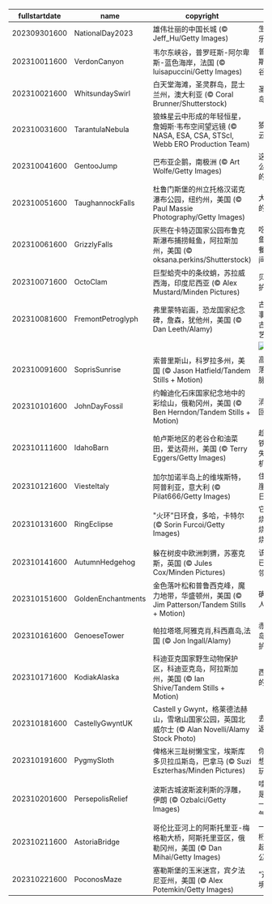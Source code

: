 |fullstartdate|name|copyright|title|image|
|--|--|--|--|--|
202309301600|NationalDay2023|雄伟壮丽的中国长城 (© Jeff_Hu/Getty Images)|生日快乐|![](/zh-CN/2023/10/202309301600NationalDay2023.jpg)|
202310011600|VerdonCanyon|韦尔东峡谷，普罗旺斯-阿尔卑斯-蓝色海岸，法国 (© luisapuccini/Getty Images)|普罗旺斯大峡谷|![](/zh-CN/2023/10/202310011600VerdonCanyon.jpg)|
202310021600|WhitsundaySwirl|白天堂海滩，圣灵群岛，昆士兰州，澳大利亚 (© Coral Brunner/Shutterstock)|圣灵群岛之旅|![](/zh-CN/2023/10/202310021600WhitsundaySwirl.jpg)|
202310031600|TarantulaNebula|狼蛛星云中形成的年轻恒星，詹姆斯·韦布空间望远镜 (© NASA, ESA, CSA, STScI, Webb ERO Production Team)|狼蛛星云|![](/zh-CN/2023/10/202310031600TarantulaNebula.jpg)|
202310041600|GentooJump|巴布亚企鹅，南极洲 (© Art Wolfe/Getty Images)|这是怎么做到的！|![](/zh-CN/2023/10/202310041600GentooJump.jpg)|
202310051600|TaughannockFalls|杜鲁门斯堡的州立托格汉诺克瀑布公园，纽约州，美国 (© Paul Massie Photography/Getty Images)|大自然的威严|![](/zh-CN/2023/10/202310051600TaughannockFalls.jpg)|
202310061600|GrizzlyFalls|灰熊在卡特迈国家公园布鲁克斯瀑布捕捞鲑鱼，阿拉斯加州，美国 (© oksana.perkins/Shutterstock)|吃三文鱼自助餐的时间到了|![](/zh-CN/2023/10/202310061600GrizzlyFalls.jpg)|
202310071600|OctoClam|巨型蛤壳中的条纹蛸，苏拉威西海，印度尼西亚 (© Alex Mustard/Minden Pictures)|贝壳庇护所|![](/zh-CN/2023/10/202310071600OctoClam.jpg)|
202310081600|FremontPetroglyph|弗里蒙特岩画，恐龙国家纪念碑，詹森，犹他州，美国 (© Dan Leeth/Alamy)|古老的事故，古代的艺术|![](/zh-CN/2023/10/202310081600FremontPetroglyph.jpg)|
||||![](/zh-CN/2023/10/.jpg)|
202310091600|SoprisSunrise|索普里斯山，科罗拉多州，美国 (© Jason Hatfield/Tandem Stills + Motion)|高高的落基山脉|![](/zh-CN/2023/10/202310091600SoprisSunrise.jpg)|
202310101600|JohnDayFossil|约翰迪化石床国家纪念地中的彩绘山，俄勒冈州，美国 (© Ben Herndon/Tandem Stills + Motion)|消失的回声|![](/zh-CN/2023/10/202310101600JohnDayFossil.jpg)|
202310111600|IdahoBarn|帕卢斯地区的老谷仓和油菜田，爱达荷州，美国 (© Terry Eggers/Getty Images)|趁热打铁，勿失良机！|![](/zh-CN/2023/10/202310111600IdahoBarn.jpg)|
202310121600|ViesteItaly|加尔加诺半岛上的维埃斯特，阿普利亚，意大利 (© Pilat666/Getty Images)|住在悬崖边的日子|![](/zh-CN/2023/10/202310121600ViesteItaly.jpg)|
202310131600|RingEclipse|"火环”日环食，多哈，卡特尔 (© Sorin Furcoi/Getty Images)|它燃烧，燃烧，燃烧|![](/zh-CN/2023/10/202310131600RingEclipse.jpg)|
202310141600|AutumnHedgehog|躲在树皮中欧洲刺猬，苏塞克斯，英国 (© Jules Cox/Minden Pictures)|该位置已被占领|![](/zh-CN/2023/10/202310141600AutumnHedgehog.jpg)|
202310151600|GoldenEnchantments|金色落叶松和普鲁西克峰，魔力地带，华盛顿州，美国 (© Jim Patterson/Tandem Stills + Motion)|确实令人着迷|![](/zh-CN/2023/10/202310151600GoldenEnchantments.jpg)|
202310161600|GenoeseTower|帕拉塔塔,阿雅克肖,科西嘉岛,法国 (© Jon Ingall/Alamy)|赤血群岛的守护者|![](/zh-CN/2023/10/202310161600GenoeseTower.jpg)|
202310171600|KodiakAlaska|科迪亚克国家野生动物保护区，科迪亚克岛，阿拉斯加州，美国 (© Ian Shive/Tandem Stills + Motion)|西沃德的财富|![](/zh-CN/2023/10/202310171600KodiakAlaska.jpg)|
202310181600|CastellyGwyntUK|Castell y Gwynt，格莱德法赫山，雪墩山国家公园，英国北威尔士 (© Alan Novelli/Alamy Stock Photo)|去而复返|![](/zh-CN/2023/10/202310181600CastellyGwyntUK.jpg)|
202310191600|PygmySloth|俾格米三趾树懒宝宝，埃斯库多贝拉瓜斯岛，巴拿马 (© Suzi Eszterhas/Minden Pictures)|你想“挂”着玩吗？|![](/zh-CN/2023/10/202310191600PygmySloth.jpg)|
202310201600|PersepolisRelief|波斯古城波斯波利斯的浮雕，伊朗 (© Ozbalci/Getty Images)|哇，真是松了一口气！|![](/zh-CN/2023/10/202310201600PersepolisRelief.jpg)|
202310211600|AstoriaBridge|哥伦比亚河上的阿斯托里亚-梅格勒大桥，阿斯托里亚区，俄勒冈州，美国 (© Dan Mihai/Getty Images)|一条用桁架架起来的公路|![](/zh-CN/2023/10/202310211600AstoriaBridge.jpg)|
202310221600|PoconosMaze|塞勒斯堡的玉米迷宫，宾夕法尼亚州，美国 (© Alex Potemkin/Getty Images)|“迷”人之境|![](/zh-CN/2023/10/202310221600PoconosMaze.jpg)|
